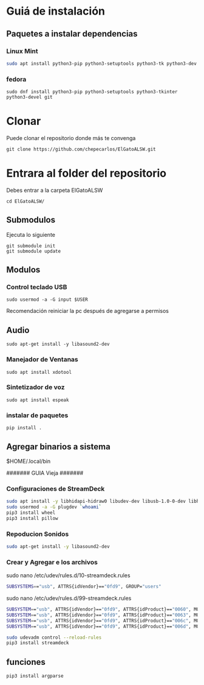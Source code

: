 
# Guiá de instalación

## Paquetes a instalar dependencias

### Linux Mint

```bash
sudo apt install python3-pip python3-setuptools python3-tk python3-dev ffmpeg git 
```

### fedora 

```
sudo dnf install python3-pip python3-setuptools python3-tkinter python3-devel git 
```

# Clonar 
Puede clonar el repositorio donde más te convenga

```
git clone https://github.com/chepecarlos/ElGatoALSW.git
```
# Entrara al folder del repositorio 
Debes entrar a la carpeta ElGatoALSW 

```
cd ElGatoALSW/
```

## Submodulos 
Ejecuta lo siguiente

```
git submodule init
git submodule update
```

## Modulos


### Control teclado USB

```
sudo usermod -a -G input $USER
```

Recomendación reiniciar la pc después de agregarse a permisos


## Audio

```
sudo apt-get install -y libasound2-dev
```

### Manejador de Ventanas

```
sudo apt install xdotool
```

### Sintetizador de voz

```
sudo apt install espeak
```

### instalar de paquetes

```
pip install .
``` 

## Agregar binarios a sistema 

$HOME/.local/bin

####### GUIA Vieja #######

### Configuraciones de StreamDeck
```bash
sudo apt install -y libhidapi-hidraw0 libudev-dev libusb-1.0-0-dev libhidapi-libusb0 zlib1g-dev
sudo usermod -a -G plugdev `whoami`
pip3 install wheel
pip3 install pillow
```

### Repoducion Sonidos
```bash
sudo apt-get install -y libasound2-dev
```

### Crear y Agregar e los archivos

sudo nano /etc/udev/rules.d/10-streamdeck.rules
```bash
SUBSYSTEMS=="usb", ATTRS{idVendor}=="0fd9", GROUP="users"
```

sudo nano /etc/udev/rules.d/99-streamdeck.rules
```bash
SUBSYSTEM=="usb", ATTRS{idVendor}=="0fd9", ATTRS{idProduct}=="0060", MODE:="660", GROUP="plugdev"
SUBSYSTEM=="usb", ATTRS{idVendor}=="0fd9", ATTRS{idProduct}=="0063", MODE:="660", GROUP="plugdev"
SUBSYSTEM=="usb", ATTRS{idVendor}=="0fd9", ATTRS{idProduct}=="006c", MODE:="660", GROUP="plugdev"
SUBSYSTEM=="usb", ATTRS{idVendor}=="0fd9", ATTRS{idProduct}=="006d", MODE:="660", GROUP="plugdev"
```

```bash
sudo udevadm control --reload-rules
pip3 install streamdeck
```


## funciones

```bash
pip3 install argparse
```
